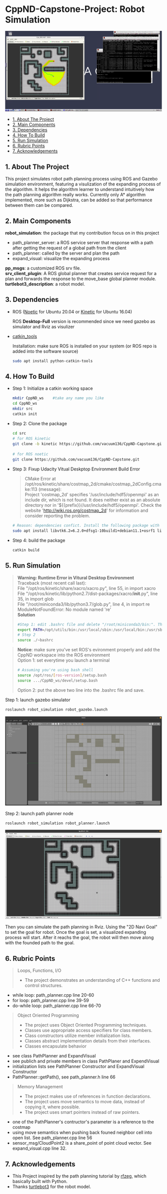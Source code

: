 <h1>CppND-Capstone-Project: Robot Simulation</h1>

![path_planner](pic_path_planner_in_virtual_desktop.png)

- [1. About The Project](#1-about-the-project)
- [2. Main Components](#2-main-components)
- [3. Dependencies](#3-dependencies)
- [4. How To Build](#4-how-to-build)
- [5. Run Simulation](#5-run-simulation)
- [6. Rubric Points](#6-rubric-points)
- [7. Acknowledgements](#7-acknowledgements)

## 1. About The Project

This project simulates robot path planning process using ROS and Gazebo simulation environment, featuring a visulization of the expanding process of the algorithm. It helps the algorithm learner to understand intuitively how the path planning algorithm really works. Currently only A* algorithm implemented, more such as Dijkstra, can be added so that performance between them can be compared.

## 2. Main Components

**robot_simulation**: the package that my contribution focus on in this project  
  - path_planner_server: a ROS service server that response with a path after getting the request of a global path from the client
  - path_planner: called by the server and plan the path
  - expand_visual: visualize the expanding process

**pp_msgs**: a customized ROS srv file.  
**srv_client_plugin**: A ROS global planner that creates service request for a plan and forwards the response to the move_base global planner module.  
**turtlebot3_description**: a robot model.  

## 3. Dependencies

- ROS ([Noetic][ros-noetic-installation] for Ubuntu 20.04 or [Kinetic][ros-kinetic-installation] for Ubuntu 16.04)
  
  ROS **Desktop-Full** version is recommended since we need gazebo as simulator and Rviz as visulizer

- [catkin_tools][catkin-tools-doc]
  
  Installation: make sure ROS is installed on your system (or ROS repo is added into the software source)
  ```bash
  sudo apt install python-catkin-tools
  ```

## 4. How To Build

- Step 1: Initialize a catkin working space

  ```bash
  mkdir CppND_ws    #take any name you like
  cd CppND_ws
  mkdir src
  catkin init
  ```

- Step 2: Clone the package

  ```bash
  cd src
  # for ROS kinetic
  git clone -b kinetic https://github.com/vacuum136/CppND-Capstone.git

  # for ROS noetic
  git clone https://github.com/vacuum136/CppND-Capstone.git
  ```

- Step 3: Fixup Udacity Vitual Deskptop Environment Build Error
  
  > CMake Error at /opt/ros/kinetic/share/costmap_2d/cmake/costmap_2dConfig.cmake:113 (message):  
  Project 'costmap_2d' specifies '/usr/include/hdf5/openmpi' as an include dir, which is not found.  It does neither exist as an absolute directory nor in '${{prefix}}//usr/include/hdf5/openmpi'.  Check the website 'http://wiki.ros.org/costmap_2d' for information and consider reporting the problem. 

  ```bash
  # Reason: dependencies confict. Install the following package with specified version.
  sudo apt install libvtk6.2=6.2.0+dfsg1-10build1+debian11.1+osrf1 libpcl-dev libvtk6-dev=6.2.0+dfsg1-10build1+debian11.1+osrf1 libvtk6-java=6.2.0+dfsg1-10build1+debian11.1+osrf1 tcl-vtk6=6.2.0+dfsg1-10build1+debian11.1+osrf1 python-vtk6=6.2.0+dfsg1-10build1+debian11.1+osrf1 libvtk6.2-qt=6.2.0+dfsg1-10build1+debian11.1+osrf1  libvtk6-qt-dev=6.2.0+dfsg1-10build1+debian11.1+osrf1 vtk6=6.2.0+dfsg1-10build1+debian11.1+osrf1
  ```

- Step 4: build the package

  ```bash
  catkin build
  ```

## 5. Run Simulation

> **Warning: Runtime Error in Vitural Desktop Environment**  
> Traceback (most recent call last):  
  File "/opt/ros/kinetic/share/xacro/xacro.py", line 55, in <module> import xacro  
  File "/opt/ros/kinetic/lib/python2.7/dist-packages/xacro/__init__.py", line 35, in <module> import glob  
  File "/root/miniconda3/lib/python3.7/glob.py", line 4, in <module> import re  
  ModuleNotFoundError: No module named 're'  
  **Solution**
  >```bash
> #Step 1: edit .bashrc file and delete "/root/miniconda3/bin:". The PATH should look as below:
> export PATH=/opt/utils/bin:/usr/local/sbin:/usr/local/bin:/usr/sbin:/usr/bin:/sbin:/bin:/opt/VirtualGL/bin:/opt/TurboVNC/bin:/opt/swift/swift-4.0.3-RELEASE-ubuntu16.04/usr/bin
> # Step 2
> source ./~bashrc
> ```  


> **Notice**: make sure you've set ROS's evironment properly and add the CppND workspace into the ROS environment  
> Option 1: set everytime you launch a terminal
> ```bash
> # Assuming you're using bash shell
> source /opt/ros/[ros-version]/setup.bash
> source .../CppND_ws/devel/setup.bash
> ```
> Option 2: put the above two line into the .bashrc file and save.

Step 1: launch gazebo simulator

```bash
roslaunch robot_simulation robot_gazebo.launch
```
![gazebo](pic_gazebo_overview.png)

Step 2: launch path planner node

```bash
roslaunch robot_simulation robot_planner.launch
``` 
![rviz](pic_rviz_overview.png)

Then you can simulate the path planning in Rviz. Using the "2D Navi Goal" to set the goal for robot. Once the goal is set, a visualized expanding process will start. After it reachs the goal, the robot will then move along with the founded path to the goal. 

## 6. Rubric Points  

> Loops, Functions, I/O  
> - The project demonstrates an understanding of C++ functions and control structures.

- while loop: path_planner.cpp line 20-60
- for loop: path_planner.cpp line 39-59
- do-while loop: path_planner.cpp line 66-70

> Object Oriented Programming  
> - The project uses Object Oriented Programming techniques. 
> - Classes use appropriate access specifiers for class members.
> - Class constructors utilize member initialization lists. 
> - Classes abstract implementation details from their interfaces.
> - Classes encapsulate behavior

- see class PathPlanner and ExpandVisual
- see publich and private members in class PathPlaner and ExpendVisual
- initialization lists see PathPlanner Constructor and ExpandVisual Constructor
- PathPlanner::getPath(), see path_planner.h line 66

> Memory Management  
> - The project makes use of references in function declarations. 
> - The project uses move semantics to move data, instead of copying it, where possible.
> - The project uses smart pointers instead of raw pointers.

- one of the PathPlanner's contructor's parameter is a reference to the costmap
- using move semantics when pushing back founed neighbor cell into open list. See path_planner.cpp line 56
- sensor_msg/CloudPoint2 is a share_point of point cloud vector. See expand_visual.cpp line 32.

## 7. Acknowledgements

- This Project inspired by the path planning tutorial by [rfzeg](https://github.com/rfzeg/path_planning_intro), which basically built with Python.
- Thanks [turtlebot3](https://github.com/ROBOTIS-GIT/turtlebot3) for the robot model.




[catkin-tools-doc]: https://catkin-tools.readthedocs.io/en/latest/installing.html
[ros-noetic-installation]: http://wiki.ros.org/noetic/Installation/Ubuntu
[ros-kinetic-installation]: http://wiki.ros.org/kinetic/Installation/Ubuntu